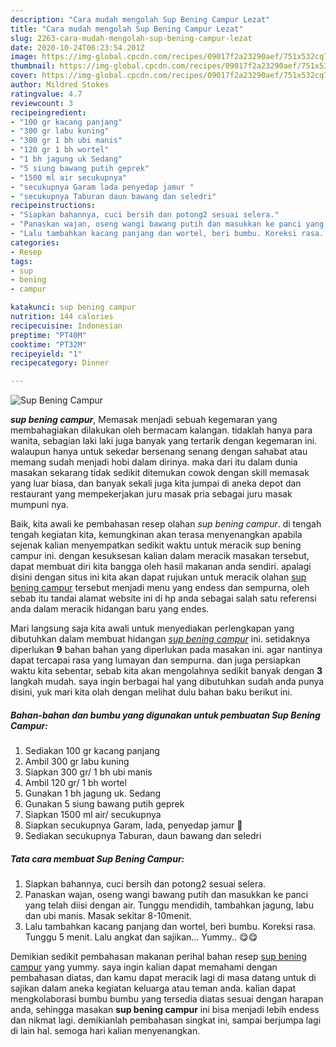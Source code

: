 ```yaml
---
description: "Cara mudah mengolah Sup Bening Campur Lezat"
title: "Cara mudah mengolah Sup Bening Campur Lezat"
slug: 2263-cara-mudah-mengolah-sup-bening-campur-lezat
date: 2020-10-24T06:23:54.201Z
image: https://img-global.cpcdn.com/recipes/09017f2a23290aef/751x532cq70/sup-bening-campur-foto-resep-utama.jpg
thumbnail: https://img-global.cpcdn.com/recipes/09017f2a23290aef/751x532cq70/sup-bening-campur-foto-resep-utama.jpg
cover: https://img-global.cpcdn.com/recipes/09017f2a23290aef/751x532cq70/sup-bening-campur-foto-resep-utama.jpg
author: Mildred Stokes
ratingvalue: 4.7
reviewcount: 3
recipeingredient:
- "100 gr kacang panjang"
- "300 gr labu kuning"
- "300 gr 1 bh ubi manis"
- "120 gr 1 bh wortel"
- "1 bh jagung uk Sedang"
- "5 siung bawang putih geprek"
- "1500 ml air secukupnya"
- "secukupnya Garam lada penyedap jamur "
- "secukupnya Taburan daun bawang dan seledri"
recipeinstructions:
- "Siapkan bahannya, cuci bersih dan potong2 sesuai selera."
- "Panaskan wajan, oseng wangi bawang putih dan masukkan ke panci yang telah diisi dengan air. Tunggu mendidih, tambahkan jagung, labu dan ubi manis. Masak sekitar 8-10menit."
- "Lalu tambahkan kacang panjang dan wortel, beri bumbu. Koreksi rasa. Tunggu 5 menit. Lalu angkat dan sajikan... Yummy.. 😋😋"
categories:
- Resep
tags:
- sup
- bening
- campur

katakunci: sup bening campur 
nutrition: 144 calories
recipecuisine: Indonesian
preptime: "PT40M"
cooktime: "PT32M"
recipeyield: "1"
recipecategory: Dinner

---
```



![Sup Bening Campur](https://img-global.cpcdn.com/recipes/09017f2a23290aef/751x532cq70/sup-bening-campur-foto-resep-utama.jpg)

<b><i>sup bening campur</i></b>, Memasak menjadi sebuah kegemaran yang membahagiakan dilakukan oleh bermacam kalangan. tidaklah hanya para wanita, sebagian laki laki juga banyak yang tertarik dengan kegemaran ini. walaupun hanya untuk sekedar bersenang senang dengan sahabat atau memang sudah menjadi hobi dalam dirinya. maka dari itu dalam dunia masakan sekarang tidak sedikit ditemukan cowok dengan skill memasak yang luar biasa, dan banyak sekali juga kita jumpai di aneka depot dan restaurant yang mempekerjakan juru masak pria sebagai juru masak mumpuni nya.

Baik, kita awali ke pembahasan resep olahan <i>sup bening campur</i>. di tengah tengah kegiatan kita, kemungkinan akan terasa menyenangkan apabila sejenak kalian menyempatkan sedikit waktu untuk meracik sup bening campur ini. dengan kesuksesan kalian dalam meracik masakan tersebut, dapat membuat diri kita bangga oleh hasil makanan anda sendiri. apalagi disini dengan situs ini kita akan dapat rujukan untuk meracik olahan <u>sup bening campur</u> tersebut menjadi menu yang endess dan sempurna, oleh sebab itu tandai alamat website ini di hp anda sebagai salah satu referensi anda dalam meracik hidangan baru yang endes.




Mari langsung saja kita awali untuk menyediakan perlengkapan yang dibutuhkan dalam membuat hidangan <u><i>sup bening campur</i></u> ini. setidaknya diperlukan <b>9</b> bahan bahan yang diperlukan pada masakan ini. agar nantinya dapat tercapai rasa yang lumayan dan sempurna. dan juga persiapkan waktu kita sebentar, sebab kita akan mengolahnya sedikit banyak dengan <b>3</b> langkah mudah. saya ingin berbagai hal yang dibutuhkan sudah anda punya disini, yuk mari kita olah dengan melihat dulu bahan baku berikut ini.

<!--inarticleads1-->

##### Bahan-bahan dan bumbu yang digunakan untuk pembuatan Sup Bening Campur:

1. Sediakan 100 gr kacang panjang
1. Ambil 300 gr labu kuning
1. Siapkan 300 gr/ 1 bh ubi manis
1. Ambil 120 gr/ 1 bh wortel
1. Gunakan 1 bh jagung uk. Sedang
1. Gunakan 5 siung bawang putih geprek
1. Siapkan 1500 ml air/ secukupnya
1. Siapkan secukupnya Garam, lada, penyedap jamur 🍄
1. Sediakan secukupnya Taburan, daun bawang dan seledri




<!--inarticleads2-->

##### Tata cara membuat Sup Bening Campur:

1. Siapkan bahannya, cuci bersih dan potong2 sesuai selera.
1. Panaskan wajan, oseng wangi bawang putih dan masukkan ke panci yang telah diisi dengan air. Tunggu mendidih, tambahkan jagung, labu dan ubi manis. Masak sekitar 8-10menit.
1. Lalu tambahkan kacang panjang dan wortel, beri bumbu. Koreksi rasa. Tunggu 5 menit. Lalu angkat dan sajikan... Yummy.. 😋😋




Demikian sedikit pembahasan makanan perihal bahan resep <u>sup bening campur</u> yang yummy. saya ingin kalian dapat memahami dengan pembahasan diatas, dan kamu dapat meracik lagi di masa datang untuk di sajikan dalam aneka kegiatan keluarga atau teman anda. kalian dapat mengkolaborasi bumbu bumbu yang tersedia diatas sesuai dengan harapan anda, sehingga masakan <b>sup bening campur</b> ini bisa menjadi lebih endess dan nikmat lagi. demikianlah pembahasan singkat ini, sampai berjumpa lagi di lain hal. semoga hari kalian menyenangkan.
